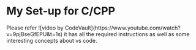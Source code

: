 <h1 align="Left">My Set-up for C/CPP</h1>
Please refer ![video by CodeVault](https://www.youtube.com/watch?v=9pjBseGfEPU&t=1s) it has all the required instructions as well as some interesting concepts about vs code.

